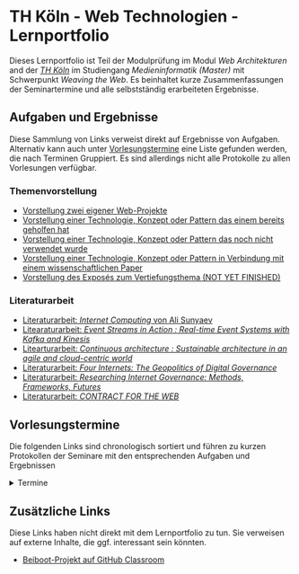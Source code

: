 # TH Köln - Web Technologien - Lernportfolio
Dieses Lernportfolio ist Teil der Modulprüfung im Modul *Web Architekturen* and der [*TH Köln*](https://www.th-koeln.de) im Studiengang *Medieninformatik (Master)* mit Schwerpunkt *Weaving the Web*. Es beinhaltet kurze Zusammenfassungen der Seminartermine und alle selbstständig erarbeiteten Ergebnisse.

## Aufgaben und Ergebnisse
Diese Sammlung von Links verweist direkt auf Ergebnisse von Aufgaben. Alternativ kann auch unter [Vorlesungstermine](#vorlesungstermine) eine Liste gefunden werden, die nach Terminen Gruppiert. Es sind allerdings nicht alle Protokolle zu allen Vorlesungen verfügbar.

### Themenvorstellung
- [Vorstellung zwei eigener Web-Projekte](vorstellung-eigene-projekte.md)
- [Vorstellung einer Technologie, Konzept oder Pattern das einem bereits geholfen hat](vorstellung-used.md)
- [Vorstellung einer Technologie, Konzept oder Pattern das noch nicht verwendet wurde](vorstellung-unused.md)
- [Vorstellung einer Technologie, Konzept oder Pattern in Verbindung mit einem wissenschaftlichen Paper](vorstellung-paper.md)
- [Vorstellung des Exposés zum Vertiefungsthema (NOT YET FINISHED)](vorstellung-expose.md) 

### Literaturarbeit
- [Literaturarbeit: *Internet Computing* von Ali Sunyaev](liteature-internet-computing.md)
- [Litearaturarbeit: *Event Streams in Action : Real-time Event Systems with Kafka and Kinesis*]()
- [Litearturarbeit: *Continuous architecture : Sustainable architecture in an agile and cloud-centric world*](literature-continuous-architecture.md)
- [Literaturarbeit: *Four Internets: The Geopolitics of Digital Governance*]()
- [Literaturarbeit: *Researching Internet Governance: Methods, Frameworks, Futures*]()
- [Literaturarbeit: *CONTRACT FOR THE WEB*](literature-contract-for-the-web.md)

## Vorlesungstermine
Die folgenden Links sind chronologisch sortiert und führen zu kurzen Protokollen der Seminare mit den entsprechenden Aufgaben und Ergebnissen
<details>
<summary>
Termine
</summary>

- [Bericht zu 07.10.2021](2021-10-07.md)
- [Bericht zu 14.10.2021](2021-10-14.md)
- [Bericht zu 21.10.2021](2021-10-21.md)
- [Bericht zu 28.10.2021](2021-10-28.md)
- [Bericht zu 04.11.2021](2021-11-04.md)
- [Bericht zu 18.11.2021](2021-11-18.md)
- [Bericht zu 25.11.2021](2021-11-25.md)
- [Bericht zu 02.12.2021](2021-12-02.md)
- [Bericht zu 09.12.2021](2021-12-09.md)
- [Bericht zu 16.12.2021](2021-12-16.md)
</details>


## Zusätzliche Links
Diese Links haben nicht direkt mit dem Lernportfolio zu tun. Sie verweisen auf externe Inhalte, die ggf. interessant sein könnten.
- [Beiboot-Projekt auf GitHub Classroom](https://github.com/TH-Koeln-MMI/beiboot-gruppe-1)